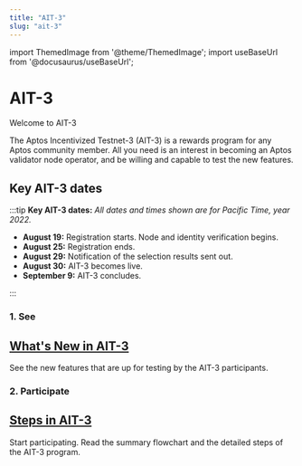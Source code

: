 ```yaml
---
title: "AIT-3"
slug: "ait-3"
---
```


import ThemedImage from '@theme/ThemedImage';
import useBaseUrl from '@docusaurus/useBaseUrl';

# AIT-3

<p class="card-section-h2">Welcome to AIT-3</p>

The Aptos Incentivized Testnet-3 (AIT-3) is a rewards program for any Aptos community member. All you need is an interest in becoming an Aptos validator node operator, and be willing and capable to test the new features.

## Key AIT-3 dates

:::tip **Key AIT-3 dates:**
_All dates and times shown are for Pacific Time, year 2022._

- **August 19:** Registration starts. Node and identity verification begins.
- **August 25:** Registration ends.
- **August 29:** Notification of the selection results sent out.
- **August 30:** AIT-3 becomes live.
- **September 9:** AIT-3 concludes.

:::

<div class="docs-card-container">
<div class="row row-cols-1 row-cols-md-2 g-4">
  <div class="col">
    <div class="card h-100">
    <h3 class="card-header">1. See</h3>
      <div class="card-body d-flex flex-column">
        <a href="/nodes/ait/whats-new-in-ait3" class="card-title card-link"> <h2>What's New in AIT-3</h2></a>
        <p class="card-text">See the new features that are up for testing by the AIT-3 participants. </p>
      </div>
    </div>
  </div>
  <div class="col" >
    <div class="card h-100">
     <h3 class="card-header">2. Participate</h3>
      <div class="card-body d-flex flex-column">
      <a href="/nodes/ait/steps-in-ait3" class="card-title card-link stretched-link"> <h2>Steps in AIT-3</h2></a>
        <p class="card-text">Start participating. Read the summary flowchart and the detailed steps of the AIT-3 program.</p>     
      </div>
    </div>
  </div>  
</div>
</div>

